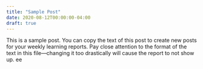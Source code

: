 ```yaml
---
title: "Sample Post"
date: 2020-08-12T00:00:00-04:00
draft: true
---
```


This is a sample post. You can copy the text of this post to create new posts for your weekly learning reports. Pay close attention to the format of the text in this file—changing it too drastically will cause the report to not show up.
ee
